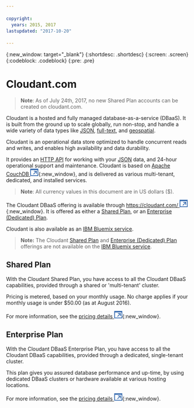 ```yaml
---

copyright:
  years: 2015, 2017
lastupdated: "2017-10-20"

---
```


{:new_window: target="_blank"}
{:shortdesc: .shortdesc}
{:screen: .screen}
{:codeblock: .codeblock}
{:pre: .pre}

<!-- Acrolinx: 2017-03-16 -->

# Cloudant.com

> **Note**: As of July 24th, 2017, no new Shared Plan accounts can be created on cloudant.com.
  
Cloudant is a hosted and fully managed database-as-a-service (DBaaS).
It is built from the ground up to scale globally,
run non-stop,
and handle a wide variety of data types like [JSON](../basics/index.html#json),
[full-text](../api/cloudant_query.html#creating-an-index),
and [geospatial](../api/cloudant-geo.html).

Cloudant is an operational data store optimized to handle concurrent reads and writes,
and enables high availability and data durability.

It provides an [HTTP API](../basics/index.html#http-api) for working with your [JSON](../basics/index.html#json) data,
and 24-hour operational support and maintenance.
Cloudant is based on [Apache CouchDB ![External link icon](../images/launch-glyph.svg "External link icon")](http://couchdb.apache.org/){:new_window},
and is delivered as various multi-tenant,
dedicated,
and installed services.

>   **Note**: All currency values in this document are in US dollars ($).

The Cloudant DBaaS offering is available through [https://cloudant.com/ ![External link icon](../images/launch-glyph.svg "External link icon")](https://cloudant.com/){:new_window}.
It is offered as either a [Shared Plan](#shared-plan),
or an [Enterprise (Dedicated) Plan](#enterprise-plan).

Cloudant is also available as an [IBM Bluemix service](bluemix.html).

>	**Note:** The Cloudant [Shared Plan](#shared-plan) and [Enterprise (Dedicated) Plan](#enterprise-plan) offerings are not available on the [IBM Bluemix service](bluemix.html).

## Shared Plan

With the Cloudant Shared Plan,
you have access to all the Cloudant DBaaS capabilities,
provided through a shared or 'multi-tenant' cluster.

Pricing is metered,
based on your monthly usage.
No charge applies if your monthly usage is under $50.00 (as at August 2016).

For more information,
see the [pricing details ![External link icon](../images/launch-glyph.svg "External link icon")](https://cloudant.com/product/pricing/){:new_window}.

## Enterprise Plan

With the Cloudant DBaaS Enterprise Plan,
you have access to all the Cloudant DBaaS capabilities,
provided through a dedicated, single-tenant cluster.

This plan gives you assured database performance and up-time,
by using dedicated DBaaS clusters or hardware available at various hosting locations.

For more information,
see the [pricing details ![External link icon](../images/launch-glyph.svg "External link icon")](https://cloudant.com/product/pricing/){:new_window}.
